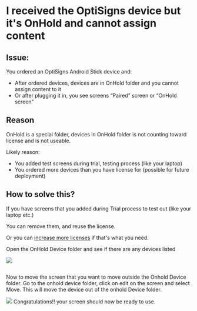 # I received the OptiSigns device but it's OnHold and cannot assign content

## Issue:

You ordered an OptiSigns Android Stick device and:

* After ordered devices, devices are in OnHold folder and you cannot assign content to it
* Or after plugging it in, you see screens “Paired” screen or “OnHold screen"

## 

## Reason

OnHold is a special folder, devices in OnHold folder is not counting toward license and is not useable.

Likely reason:

* You added test screens during trial, testing process (like your laptop)
* You ordered more devices than you have license for (possible for future deployment)

## How to solve this?

If you have screens that you added during Trial process to test out (like your laptop etc.)

You can remove them, and reuse the license.

Or you can [increase more licenses](https://app.optisigns.com/app/s/subscription-plan) if that's what you need.

Open the OnHold Device folder and see if there are any devices listed

![](https://support.optisigns.com/hc/article_attachments/27676121747987)

## 

Now to move the screen that you want to move outside the Onhold Device folder. Go to the onhold device folder, click on edit on the screen and select Move. This will move the device out of the onhold Device folder.

![](https://support.optisigns.com/hc/article_attachments/27676133573139) Congratulations!! your screen should now be ready to use.